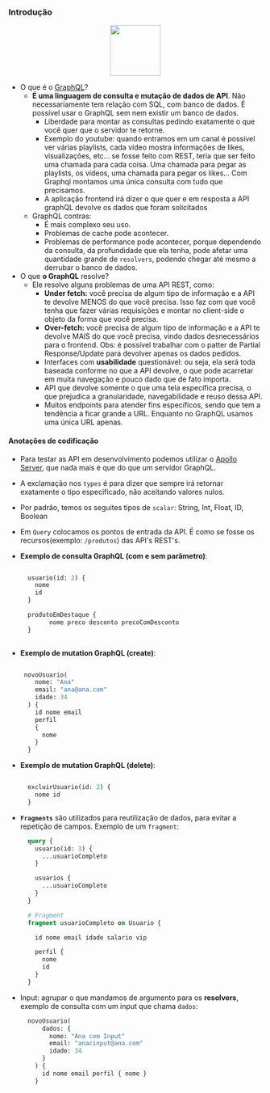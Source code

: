 ### Introdução

<p align="center">
  <img height="100" src="https://user-images.githubusercontent.com/41811634/98652631-b358df80-231a-11eb-87a9-3acd3610a6a7.png">
</p>

- O que é o [GraphQL](https://graphql.org/)?
  - **É uma linguagem de consulta e mutação de dados de API**. Não necessariamente tem relação com SQL, com banco de dados. É possível usar o GraphQL sem nem existir um banco de dados.
    - Liberdade para montar as consultas pedindo exatamente o que você quer que o servidor te retorne.
    - Exemplo do youtube: quando entramos em um canal é possível ver várias playlists, cada vídeo mostra informações de likes, visualizações, etc... se fosse feito com REST, teria que ser feito uma chamada para cada coisa. Uma chamada para pegar as playlists, os vídeos, uma chamada para pegar os likes... Com Graphql montamos uma única consulta com tudo que precisamos.
    - A aplicação frontend irá dizer o que quer e em resposta a API graphQL devolve os dados que foram solicitados
  - GraphQL contras:
    - É mais complexo seu uso.
    - Problemas de cache pode acontecer.
    - Problemas de performance pode acontecer, porque dependendo da consulta, da profundidade que ela tenha,
    pode afetar uma quantidade grande de ```resolvers```, podendo chegar até mesmo a derrubar o banco de dados.
- O que **o GraphQL** resolve?
    - Ele resolve alguns problemas de uma API REST, como:
      - **Under fetch:** você precisa de algum tipo de informação e a API te devolve MENOS do que você precisa. Isso faz com que você tenha que fazer várias requisições e montar no client-side o objeto da forma que você precisa.
      - **Over-fetch:** você precisa de algum tipo de informação e a API te devolve MAIS do que você precisa, vindo dados desnecessários para o frontend. Obs: é possível trabalhar com o patter de Partial Response/Update para devolver apenas os dados pedidos.
      - Interfaces com **usabilidade** questionável: ou seja, ela será toda baseada conforme no que a API devolve, o que pode acarretar em muita navegação e pouco dado que de fato importa.
      - API que devolve somente o que uma tela específica precisa, o que prejudica a granularidade, navegabilidade e reuso dessa API.
      - Muitos endpoints para atender fins específicos, sendo que tem a tendência a ficar grande a URL. Enquanto no GraphQL usamos uma única URL apenas.

#### Anotações de codificação

- Para testar as API em desenvolvimento podemos utilizar o [Apollo Server](https://www.apollographql.com/docs/apollo-server/), que nada mais é que do que um servidor GraphQL.
- A exclamação nos ```types``` é para dizer que sempre irá retornar exatamente o tipo especificado, não aceitando valores nulos.
- Por padrão, temos os seguites tipos de ```scalar```: String, Int, Float, ID, Boolean
- Em ```Query``` colocamos os pontos de entrada da API. É como se fosse os recursos(exemplo: ```/produtos```) das API's REST's.
- **Exemplo de consulta GraphQL (com e sem parâmetro)**:

  ```graphql 

    usuario(id: 2) {
      nome
      id
    }

    produtoEmDestaque {
          nome preco desconto precoComDesconto
    }
    
  ```
  
 - **Exemplo de mutation GraphQL (create)**:

    ```graphql 

     novoUsuario(
        nome: "Ana"
        email: "ana@ana.com"
        idade: 34
      ) {
        id nome email 
        perfil 
        { 
          nome 
        }
      }

    ```
  
 - **Exemplo de mutation GraphQL (delete)**:

    ```graphql 

      excluirUsuario(id: 2) {
        nome id
      }

    ```

- **```Fragments```** são utilizados para reutilização de dados, para evitar a repetição de campos. 
Exemplo de um ```fragment```: 
  ```graphql
    query {
      usuario(id: 3) {
        ...usuarioCompleto
      }

      usuarios {
        ...usuarioCompleto
      }
    }

    # Fragment
    fragment usuarioCompleto on Usuario {

      id nome email idade salario vip

      perfil {
        nome
        id
      }
    }
  ```
- Input: agrupar o que mandamos de argumento para os **resolvers**, exemplo de consulta com um input que chama ```dados```:

  ```graphql
    novoUsuario(
        dados: {
          nome: "Ana com Input"
          email: "anacinput@ana.com"
          idade: 34
        }
      ) {
        id nome email perfil { nome }
      }
  ```